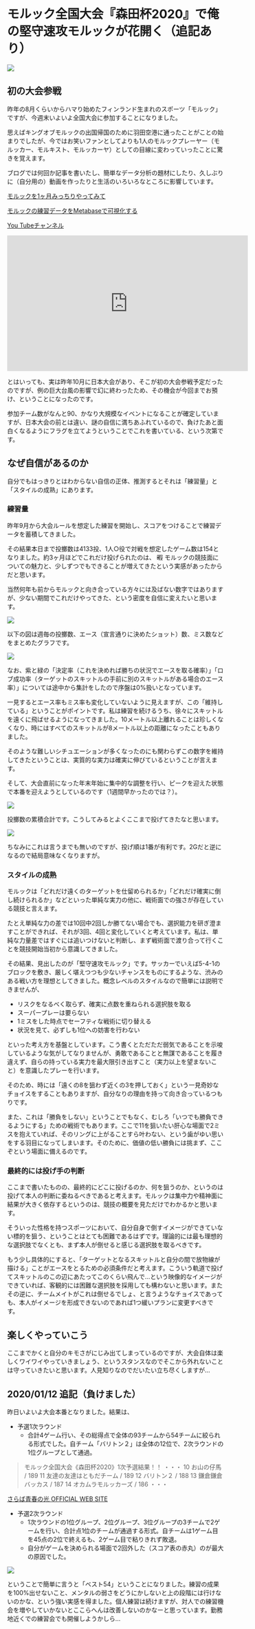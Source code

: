 # モルック全国大会『森田杯2020』で俺の堅守速攻モルックが花開く（追記あり）

![](https://i.imgur.com/uqKC3Iu.jpg)

## 初の大会参戦

昨年の8月くらいからハマり始めたフィンランド生まれのスポーツ「モルック」ですが、今週末いよいよ全国大会に参加することになりました。

思えばキングオブモルックの出国帰国のために羽田空港に通ったことがことの始まりでしたが、今ではお笑いファンとしてよりも1人のモルックプレーヤー（モルッカー、モルキスト、モルッカーヤ）としての目線に変わっていったことに驚きを覚えます。

ブログでは何回か記事を書いたし、簡単なデータ分析の題材にしたり、久しぶりに（自分用の）動画を作ったりと生活のいろいろなところに影響しています。

[モルックを1ヶ月みっちりやってみて](https://m4usta13ng.hatenablog.com/entry/2019/10/10/222633)

[モルックの練習データをMetabaseで可視化する](https://m4usta13ng.hatenablog.com/entry/molkky_metabase)

[You Tubeチャンネル](https://www.youtube.com/channel/UCdCFkgoFY-PIsEJo-IMrJhg)

<iframe width="560" height="315" src="https://www.youtube.com/embed/nP8PH096C8U" frameborder="0" allow="accelerometer; autoplay; encrypted-media; gyroscope; picture-in-picture" allowfullscreen></iframe>

とはいっても、実は昨年10月に日本大会があり、そこが初の大会参戦予定だったのですが、例の巨大台風の影響で幻に終わったため、その機会が今回までお預け、ということになったのです。

参加チーム数がなんと90、かなり大規模なイベントになることが確定していますが、日本大会の前とは違い、謎の自信に満ちあふれているので、負けたあと面白くなるようにフラグを立てようということでこれを書いている、という次第です。

## なぜ自信があるのか

自分でもはっきりとはわからない自信の正体、推測するとそれは「練習量」と「スタイルの成熟」にあります。

### 練習量

昨年9月から大会ルールを想定した練習を開始し、スコアをつけることで練習データを蓄積してきました。

その結果本日まで投擲数は4133投、1人○役で対戦を想定したゲーム数は154となりました。約3ヶ月ほどでこれだけ投げられたのは、 ~~暇~~ モルックの競技面についての魅力と、少しずつでもできることが増えてきたという実感があったからだと思います。

当然何年も前からモルックと向き合っている方々には及ばない数字ではありますが、少ない期間でこれだけやってきた、という密度を自信に変えたいと思います。

![](https://i.imgur.com/vvhlvfO.jpg)

以下の図は週毎の投擲数、エース（宣言通りに決めたショット）数、ミス数などをまとめたグラフです。

![](https://i.imgur.com/uqKC3Iu.jpg)

なお、紫と緑の「決定率（これを決めれば勝ちの状況でエースを取る確率）」「ロブ成功率（ターゲットのスキットルの手前に別のスキットルがある場合のエース率）」については途中から集計をしたので序盤は0%扱いとなっています。

一見するとエース率もミス率も変化していないように見えますが、この「維持している」ということがポイントです。私は練習を続けるうち、徐々にスキットルを遠くに飛ばせるようになってきました。10メートル以上離れることは珍しくなくなり、時にはすべてのスキットルが8メートル以上の距離になったこともありました。

そのような難しいシチュエーションが多くなったのにも関わらずこの数字を維持してきたということは、実質的な実力は確実に伸びているということが言えます。

そして、大会直前になった年末年始に集中的な調整を行い、ピークを迎えた状態で本番を迎えようとしているのです（1週間早かったのでは？）。

![](https://i.imgur.com/OWmmLN8.jpg)

投擲数の累積合計です。こうしてみるとよくここまで投げてきたなと思います。

![](https://i.imgur.com/aAanJnF.jpg)

ちなみにこれは言うまでも無いのですが、投げ順は1番が有利です。2Gだと逆になるので結局意味なくなりますが。

### スタイルの成熟

モルックは「どれだけ遠くのターゲットを仕留められるか」「どれだけ確実に倒し続けられるか」などといった単純な実力の他に、戦術面での強さが存在している競技と言えます。

たとえ単純な力の差では10回中2回しか勝てない場合でも、選択能力を研ぎ澄ますことができれば、それが3回、4回と変化していくと考えています。私は、単純な力量差ではすぐには追いつけないと判断し、まず戦術面で渡り合って行くことを競技開始当初から意識してきました。

その結果、見出したのが「堅守速攻モルック」です。サッカーでいえば5-4-1のブロックを敷き、厳しく堪えつつも少ないチャンスをものにするような、渋みのある戦い方を理想としてきました。概念レベルのスタイルなので簡単には説明できませんが、

- リスクをなるべく取らず、確実に点数を重ねられる選択肢を取る
- スーパープレーは要らない
- 1ミスをした時点でセーフティな戦術に切り替える
- 状況を見て、必ずしも1位への妨害を行わない

といった考え方を基盤としています。こう書くとただただ弱気であることを示唆しているような気がしてなりませんが、勇敢であることと無謀であることを履き違えず、自らの持っている実力を最大限引き出すこと（実力以上を望まないこと）を意識したプレーを行います。

そのため、時には「遠くの8を狙わず近くの3を押しておく」という一見奇妙なチョイスをすることもありますが、自分なりの理由を持って向き合っているつもりです。

また、これは「勝負をしない」ということでもなく、むしろ「いつでも勝負できるようにする」ための戦術でもあります。ここで11を狙いたい肝心な場面で2ミスを抱えていれば、そのリングに上がることすら叶わない、という歯がゆい思いをする羽目になってしまいます。そのために、価値の低い勝負には挑まず、ここぞという場面に備えるのです。

### 最終的には投げ手の判断

ここまで書いたものの、最終的にどこに投げるのか、何を狙うのか、というのは投げて本人の判断に委ねるべきであると考えます。モルックは集中力や精神面に結果が大きく依存するというのは、競技の概要を見ただけでわかるかと思います。

そういった性格を持つスポーツにおいて、自分自身で倒すイメージができていない標的を狙う、ということはとても困難であるはずです。理論的には最も理想的な選択肢でなくとも、まず本人が倒せると感じる選択肢を取るべきです。

もう少し具体的にすると、「ターゲットとなるスキットルと自分の間で放物線が描ける」ことがエースをとるための必須条件だと考えます。こういう軌道で投げてスキットルのこの辺にあたってこのくらい飛んで…という映像的なイメージができていれば、客観的には困難な選択肢を採用しても構わないと思います。またその逆に、チームメイトがこれは倒せるでしょ、と言うようなチョイスであっても、本人がイメージを形成できないのであれば1つ緩いプランに変更すべきです。

## 楽しくやっていこう

ここまでかくと自分のキモさがにじみ出てしまっているのですが、大会自体は楽しくワイワイやっていきましょう、というスタンスなのでそこから外れないことは守っていきたいと思います。人見知りなのでだいたい立ち尽くしますが…

## 2020/01/12 追記（負けました）

昨日いよいよ大会本番となりました。結果は、

- 予選1次ラウンド
  - 合計4ゲーム行い、その総得点で全体の93チームから54チームに絞られる形式でした。自チーム「バリトン２」は全体の12位で、2次ラウンドの1位グループとして通過。

> モルック全国大会《森田杯2020》1次予選結果！！
> ・・・
> 10 お山の仔馬 / 189
> 11 友達の友達はともだチーム / 189
> 12 バリトン２ / 188
> 13 鎌倉鎌倉バッカス / 187
> 14 オカムラモルッカーズ / 186
> ・・・

[さらば青春の光 OFFICIAL WEB SITE](http://sarabaseisyunnohikari.com/news/0/49387/)

- 予選2次ラウンド
  - 1次ラウンドの1位グループ、2位グループ、3位グループの3チームで2ゲームを行い、合計点1位のチームが通過する形式。自チームは1ゲーム目を45点の2位で終えるも、2ゲーム目で粘りきれず敗退。
  - 自分がゲームを決められる場面で2回外した（スコア表の赤丸）のが最大の原因でした。

![](https://i.imgur.com/TM7vguM.jpg)

ということで簡単に言うと「ベスト54」ということになりました。練習の成果を100%出せないこと、メンタルの弱さをどうにかしないと上の段階には行けないのかな、という強い実感を得ました。個人練習は続けますが、対人での練習機会を増やしていかないとここらへんは改善しないのかなーと思っています。勤務地近くでの練習会でも開催しようかしら…
